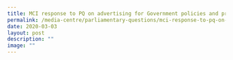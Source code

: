 ```yaml
---
title: MCI response to PQ on advertising for Government policies and programmes
permalink: /media-centre/parliamentary-questions/mci-response-to-pq-on-advertising-for-gov-policies-and-prog/
date: 2020-03-03
layout: post
description: ""
image: ""
---
```

